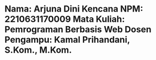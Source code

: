 # Nama: Arjuna Dini Kencana NPM: 2210631170009 Mata Kuliah: Pemrograman Berbasis Web Dosen Pengampu: Kamal Prihandani, S.Kom., M.Kom.
